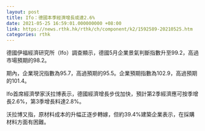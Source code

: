 ```yaml
---
layout: post
title: Ifo：德國本季經濟增長或達2.6%
date: 2021-05-25 16:59:01.000000000 +08:00
link: https://news.rthk.hk/rthk/ch/component/k2/1592589-20210525.htm
categories: rthk
---
```


德國伊福經濟研究所（Ifo）調查顯示，德國5月企業景氣判斷指數升至99.2，高過市場預期的98.2。

期內，企業現況指數為95.7，高過預期的95.5。企業預期指數為102.9，高過預期的101.4。

Ifo首席經濟學家沃拉博表示，德國經濟增長步伐加快，預計第2季經濟應可按季增長2.6%，第3季增長料達2.8%。

沃拉博又指，原材料成本的升幅正逐步轉嫁，但約39.4%建築企業表示，在採購材料方面有困難。
